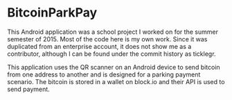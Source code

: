 # BitcoinParkPay

This Android application was a school project I worked on for the summer semester of 2015.  Most of the code here is my own work.  Since it was duplicated from an enterprise account, it does not show me as a contributor, although I can be found under the commit history as ticklegr.

This application uses the QR scanner on an Android device to send bitcoin from one address to another and is designed for a parking payment scenario.  The bitcoin is stored in a wallet on block.io and their API is used to send payment.
